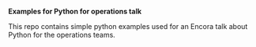 **Examples for Python for operations talk**

This repo contains simple python examples used for an Encora talk about Python for the operations teams. 

